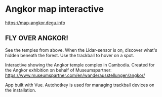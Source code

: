 # Angkor map interactive
https://map-angkor.degu.info

## FLY OVER ANGKOR!
See the temples from above. When the Lidar-sensor is on, discover what's hidden beneath the forest. Use the trackball to hover on a spot.

Interactive showing the Angkor temple complex in Cambodia. Created for the Angkor exhibition on behalf of Museumspartner:
https://www.museumspartner.com/en/wanderausstellungen/angkor/

App built with Vue. Autohotkey is used for managing trackball devices on the installation.
